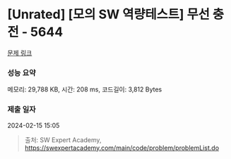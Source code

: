 # [Unrated] [모의 SW 역량테스트] 무선 충전 - 5644 

[문제 링크](https://swexpertacademy.com/main/code/problem/problemDetail.do?contestProbId=AWXRDL1aeugDFAUo) 

### 성능 요약

메모리: 29,788 KB, 시간: 208 ms, 코드길이: 3,812 Bytes

### 제출 일자

2024-02-15 15:05



> 출처: SW Expert Academy, https://swexpertacademy.com/main/code/problem/problemList.do